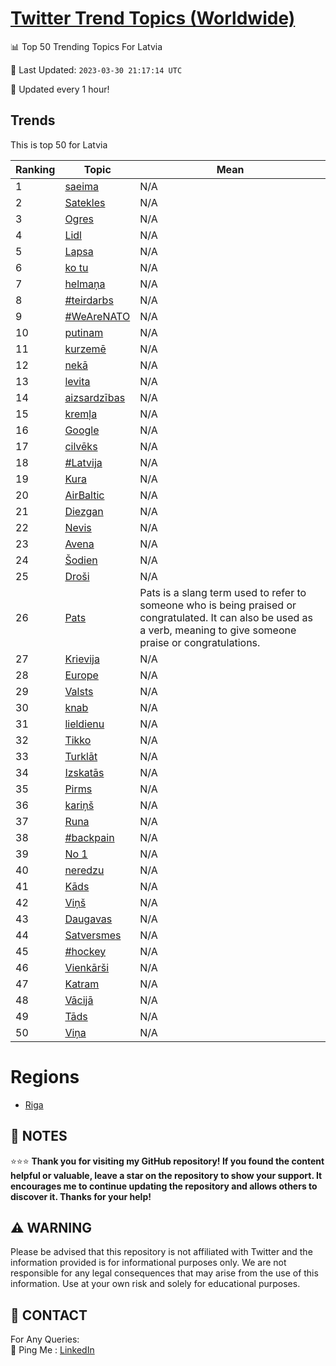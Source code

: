 [Twitter Trend Topics (Worldwide)](https://github.com/ErcinDedeoglu/Twitter-Trend-Topics)
==========


📊 Top 50 Trending Topics For Latvia

📆 Last Updated: `2023-03-30 21:17:14 UTC`

🔧 Updated every 1 hour!


## Trends

This is top 50 for Latvia

| Ranking | Topic | Mean |
| ------- | ------------ | ------------ |
| 1 | [saeima](http://twitter.com/search?q=saeima) | N/A |
| 2 | [Satekles](http://twitter.com/search?q=Satekles) | N/A |
| 3 | [Ogres](http://twitter.com/search?q=Ogres) | N/A |
| 4 | [Lidl](http://twitter.com/search?q=Lidl) | N/A |
| 5 | [Lapsa](http://twitter.com/search?q=Lapsa) | N/A |
| 6 | [ko tu](http://twitter.com/search?q=ko+tu) | N/A |
| 7 | [helmaņa](http://twitter.com/search?q=helma%c5%86a) | N/A |
| 8 | [#teirdarbs](http://twitter.com/search?q=%23teirdarbs) | N/A |
| 9 | [#WeAreNATO](http://twitter.com/search?q=%23WeAreNATO) | N/A |
| 10 | [putinam](http://twitter.com/search?q=putinam) | N/A |
| 11 | [kurzemē](http://twitter.com/search?q=kurzem%c4%93) | N/A |
| 12 | [nekā](http://twitter.com/search?q=nek%c4%81) | N/A |
| 13 | [levita](http://twitter.com/search?q=levita) | N/A |
| 14 | [aizsardzības](http://twitter.com/search?q=aizsardz%c4%abbas) | N/A |
| 15 | [kremļa](http://twitter.com/search?q=krem%c4%bca) | N/A |
| 16 | [Google](http://twitter.com/search?q=Google) | N/A |
| 17 | [cilvēks](http://twitter.com/search?q=cilv%c4%93ks) | N/A |
| 18 | [#Latvija](http://twitter.com/search?q=%23Latvija) | N/A |
| 19 | [Kura](http://twitter.com/search?q=Kura) | N/A |
| 20 | [AirBaltic](http://twitter.com/search?q=AirBaltic) | N/A |
| 21 | [Diezgan](http://twitter.com/search?q=Diezgan) | N/A |
| 22 | [Nevis](http://twitter.com/search?q=Nevis) | N/A |
| 23 | [Avena](http://twitter.com/search?q=Avena) | N/A |
| 24 | [Šodien](http://twitter.com/search?q=%c5%a0odien) | N/A |
| 25 | [Droši](http://twitter.com/search?q=Dro%c5%a1i) | N/A |
| 26 | [Pats](http://twitter.com/search?q=Pats) | Pats is a slang term used to refer to someone who is being praised or congratulated. It can also be used as a verb, meaning to give someone praise or congratulations. |
| 27 | [Krievija](http://twitter.com/search?q=Krievija) | N/A |
| 28 | [Europe](http://twitter.com/search?q=Europe) | N/A |
| 29 | [Valsts](http://twitter.com/search?q=Valsts) | N/A |
| 30 | [knab](http://twitter.com/search?q=knab) | N/A |
| 31 | [lieldienu](http://twitter.com/search?q=lieldienu) | N/A |
| 32 | [Tikko](http://twitter.com/search?q=Tikko) | N/A |
| 33 | [Turklāt](http://twitter.com/search?q=Turkl%c4%81t) | N/A |
| 34 | [Izskatās](http://twitter.com/search?q=Izskat%c4%81s) | N/A |
| 35 | [Pirms](http://twitter.com/search?q=Pirms) | N/A |
| 36 | [kariņš](http://twitter.com/search?q=kari%c5%86%c5%a1) | N/A |
| 37 | [Runa](http://twitter.com/search?q=Runa) | N/A |
| 38 | [#backpain](http://twitter.com/search?q=%23backpain) | N/A |
| 39 | [No 1](http://twitter.com/search?q=No+1) | N/A |
| 40 | [neredzu](http://twitter.com/search?q=neredzu) | N/A |
| 41 | [Kāds](http://twitter.com/search?q=K%c4%81ds) | N/A |
| 42 | [Viņš](http://twitter.com/search?q=Vi%c5%86%c5%a1) | N/A |
| 43 | [Daugavas](http://twitter.com/search?q=Daugavas) | N/A |
| 44 | [Satversmes](http://twitter.com/search?q=Satversmes) | N/A |
| 45 | [#hockey](http://twitter.com/search?q=%23hockey) | N/A |
| 46 | [Vienkārši](http://twitter.com/search?q=Vienk%c4%81r%c5%a1i) | N/A |
| 47 | [Katram](http://twitter.com/search?q=Katram) | N/A |
| 48 | [Vācijā](http://twitter.com/search?q=V%c4%81cij%c4%81) | N/A |
| 49 | [Tāds](http://twitter.com/search?q=T%c4%81ds) | N/A |
| 50 | [Viņa](http://twitter.com/search?q=Vi%c5%86a) | N/A |



# Regions

* [Riga](</Latvia/Riga.md>)



## 📝 NOTES

⭐⭐⭐ **Thank you for visiting my GitHub repository! If you found the content helpful or valuable, leave a star on the repository to show your support. It encourages me to continue updating the repository and allows others to discover it. Thanks for your help!**


## ⚠️ WARNING

Please be advised that this repository is not affiliated with Twitter and the information provided is for informational purposes only. We are not responsible for any legal consequences that may arise from the use of this information. Use at your own risk and solely for educational purposes.


## 📨 CONTACT

 For Any Queries:  
            🏓 Ping Me : [LinkedIn](https://www.linkedin.com/in/ercindedeoglu/)
